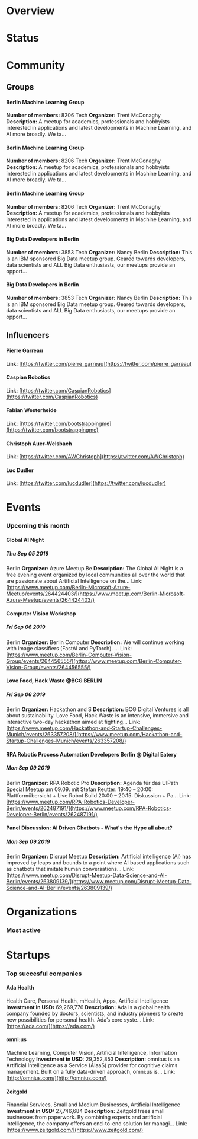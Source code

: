 <!-- TITLE: Berlin AI -->
<!-- SUBTITLE: ECOSYSTEM -->




<div class=CityPageSpecific>

# Overview
<div class=overview>

</div>

# Status
<div class=status>

</div>

</div>

# Community

## Groups
<div class=groups>

#### Berlin Machine Learning Group
**Number of members:** 8206
Tech
**Organizer:** Trent McConaghy
**Description:** A meetup for academics, professionals and hobbyists interested in applications and latest developments in Machine Learning, and AI more broadly. We ta...

#### Berlin Machine Learning Group
**Number of members:** 8206
Tech
**Organizer:** Trent McConaghy
**Description:** A meetup for academics, professionals and hobbyists interested in applications and latest developments in Machine Learning, and AI more broadly. We ta...

#### Berlin Machine Learning Group
**Number of members:** 8206
Tech
**Organizer:** Trent McConaghy
**Description:** A meetup for academics, professionals and hobbyists interested in applications and latest developments in Machine Learning, and AI more broadly. We ta...

#### Big Data Developers in Berlin
**Number of members:** 3853
Tech
**Organizer:** Nancy Berlin
**Description:** This is an IBM sponsored Big Data meetup group. Geared towards developers, data scientists and ALL Big Data enthusiasts, our meetups provide an opport...

#### Big Data Developers in Berlin
**Number of members:** 3853
Tech
**Organizer:** Nancy Berlin
**Description:** This is an IBM sponsored Big Data meetup group. Geared towards developers, data scientists and ALL Big Data enthusiasts, our meetups provide an opport...


</div>

## Influencers
<div class=influencers>

#### Pierre Garreau
Link: [https://twitter.com/pierre_garreau](https://twitter.com/pierre_garreau)

#### Caspian Robotics
Link: [https://twitter.com/CaspianRobotics](https://twitter.com/CaspianRobotics)

#### Fabian Westerheide
Link: [https://twitter.com/bootstrappingme](https://twitter.com/bootstrappingme)

#### Christoph Auer-Welsbach
Link: [https://twitter.com/AWChristoph](https://twitter.com/AWChristoph)

#### Luc Dudler
Link: [https://twitter.com/lucdudler](https://twitter.com/lucdudler)


</div>

# Events
### Upcoming this month
<div class=events>

#### Global AI Night
##### Thu Sep 05 2019
Berlin
**Organizer:** Azure Meetup Be
**Description:** The Global AI Night is a free evening event organized by local communities all over the world that are passionate about Artificial Intelligence on the...
Link: [https://www.meetup.com/Berlin-Microsoft-Azure-Meetup/events/264424403/](https://www.meetup.com/Berlin-Microsoft-Azure-Meetup/events/264424403/)

#### Computer Vision Workshop
##### Fri Sep 06 2019
Berlin
**Organizer:** Berlin Computer
**Description:** We will continue working with image classifiers (FastAI and PyTorch). ...
Link: [https://www.meetup.com/Berlin-Computer-Vision-Group/events/264456555/](https://www.meetup.com/Berlin-Computer-Vision-Group/events/264456555/)

#### Love Food, Hack Waste @BCG BERLIN 
##### Fri Sep 06 2019
Berlin
**Organizer:** Hackathon and S
**Description:** BCG Digital Ventures is all about sustainability. Love Food, Hack Waste is an intensive, immersive and interactive two-day hackathon aimed at fighting...
Link: [https://www.meetup.com/Hackathon-and-Startup-Challenges-Munich/events/263357208/](https://www.meetup.com/Hackathon-and-Startup-Challenges-Munich/events/263357208/)

#### RPA Robotic Process Automation Developers Berlin @ Digital Eatery
##### Mon Sep 09 2019
Berlin
**Organizer:** RPA Robotic Pro
**Description:** Agenda für das UIPath Special Meetup am 09.09. mit Stefan Reutter: 19:40 – 20:00: Plattformübersicht + Live Robot Build 20:00 – 20:15: Diskussion + Pa...
Link: [https://www.meetup.com/RPA-Robotics-Developer-Berlin/events/262487191/](https://www.meetup.com/RPA-Robotics-Developer-Berlin/events/262487191/)

#### Panel Discussion: AI Driven Chatbots - What's the Hype all about?
##### Mon Sep 09 2019
Berlin
**Organizer:** Disrupt Meetup 
**Description:** Artificial intelligence (AI) has improved by leaps and bounds to a point where AI based applications such as chatbots that imitate human conversations...
Link: [https://www.meetup.com/Disrupt-Meetup-Data-Science-and-AI-Berlin/events/263809139/](https://www.meetup.com/Disrupt-Meetup-Data-Science-and-AI-Berlin/events/263809139/)


</div>

# Organizations
### Most active
<div class=organizations>


</div>

# Startups
### Top succesful companies
<div class=startups>

#### Ada Health
Health Care, Personal Health, mHealth, Apps, Artificial Intelligence
**Investment in USD:** 69,269,776
**Description:** Ada is a global health company founded by doctors, scientists, and industry pioneers to create new possibilities for personal health. Ada’s core syste...
Link: [https://ada.com/](https://ada.com/)

#### omni:us
Machine Learning, Computer Vision, Artificial Intelligence, Information Technology
**Investment in USD:** 29,352,853
**Description:** omni:us is an Artificial Intelligence as a Service (AIaaS) provider for cognitive claims management. Built on a fully data-driven approach, omni:us is...
Link: [http://omnius.com/](http://omnius.com/)

#### Zeitgold
Financial Services, Small and Medium Businesses, Artificial Intelligence
**Investment in USD:** 27,746,684
**Description:** Zeitgold frees small businesses from paperwork. By combining experts and artificial intelligence, the company offers an end-to-end solution for managi...
Link: [https://www.zeitgold.com/](https://www.zeitgold.com/)



</div>




